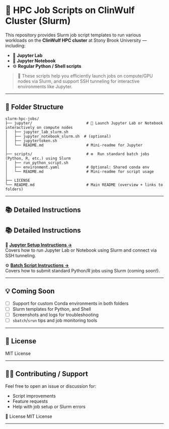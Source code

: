 # 🚀 HPC Job Scripts on ClinWulf Cluster (Slurm)

This repository provides Slurm job script templates to run various workloads on the **ClinWulf HPC cluster** at Stony Brook University — including:

- 🧪 **Jupyter Lab**
- 📓 **Jupyter Notebook**
- ⚙️ **Regular Python / Shell scripts**

> 🔧 These scripts help you efficiently launch jobs on compute/GPU nodes via Slurm, and support SSH tunneling for interactive environments like Jupyter.

---

## 📁 Folder Structure
```
slurm-hpc-jobs/
├── jupyter/                        # 🔗 Launch Jupyter Lab or Notebook interactively on compute nodes
│   ├── jupyter_lab_slurm.sh
│   ├── jupyter_notebook_slurm.sh  # (optional)
│   ├── jupytertoken.sh
│   └── README.md                   # Mini-readme for Jupyter
│
├── scripts/                        # ⚙️  Run standard batch jobs (Python, R, etc.) using Slurm
│   ├── run_python_script.sh
│   ├── environment.yaml            # Optional: Shared conda env
│   └── README.md                   # Mini-readme for script usage
│
├── LICENSE
└── README.md                       # Main README (overview + links to folders)

```

---

## 📚 Detailed Instructions

## 📚 Detailed Instructions

📓 **[Jupyter Setup Instructions →](jupyter/README.md)**  
Covers how to run Jupyter Lab or Notebook using Slurm and connect via SSH tunneling.

⚙️ **[Batch Script Instructions →](scripts/README.md)**  
Covers how to submit standard Python/R jobs using Slurm (coming soon!).


---

## 💡 Coming Soon

- [ ] Support for custom Conda environments in both folders
- [ ] Slurm templates for Python, and Shell
- [ ] Screenshots and logs for troubleshooting
- [ ] `sbatch`/`srun` tips and job monitoring tools

---

## 📄 License

MIT License

---

## 🙋‍♀️ Contributing / Support

Feel free to open an issue or discussion for:
- Script improvements
- Feature requests
- Help with job setup or Slurm errors


   
📄 License
MIT License

---

